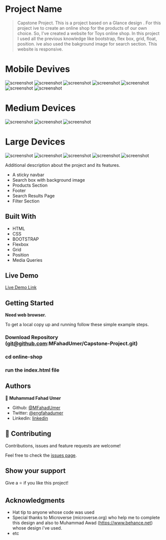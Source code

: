 # Project Name

> Capstone Project. This is a project based on a Glance design . For this project ive to create an online shop for the products of our own choice. So, I've created a website for Toys online shop. In this project I used all the previous knowledge like bootstrap, flex box, grid, float, position. ive also used the bakground image for search section. This website is responsive.

# Mobile Devives

![screenshot](./readme/mobile-toys-1.png)
![screenshot](./readme/mobile-toys-2.png)
![screenshot](./readme/mobile-toys-3.png)
![screenshot](./readme/mobile-toys-4.png)
![screenshot](./readme/mobile-toys-5.png)
![screenshot](./readme/mobile-toys-6.png)
![screenshot](./readme/mobile-toys-7.png)

# Medium Devices

![screenshot](./readme/medium-toys-1.png)
![screenshot](./readme/medium-toys-2.png)
![screenshot](./readme/medium-toys-3.png)

# Large Devices
![screenshot](./readme/large-toys-1.png)
![screenshot](./readme/large-toys-2.png)
![screenshot](./readme/large-toys-3.png)
![screenshot](./readme/large-toys-4.png)
![screenshot](./readme/large-toys-5.png)



Additional description about the project and its features.
- A sticky navbar
- Search box with background image
- Products Section
- Footer
- Search Results Page
- Filter Section

## Built With

- HTML
- CSS
- BOOTSTRAP
- Flexbox
- Grid
- Position
- Media Queries

## Live Demo

[Live Demo Link]()


## Getting Started

**Need web browser.**

To get a local copy up and running follow these simple example steps.

### Download Repository (git@github.com:MFahadUmer/Capstone-Project.git)
### cd online-shop
### run the index.html file


## Authors


👤 **Muhammad Fahad Umer**

- Github: [@MFahadUmer](https://github.com/MFahadUmer)
- Twitter: [@engfahadumer](https://twitter.com/engfahadumer)
- Linkedin: [linkedin](https://www.linkedin.com/in/engineer-muhammad-fahad-e-umer-08813055/)

## 🤝 Contributing

Contributions, issues and feature requests are welcome!

Feel free to check the [issues page](git@github.com:MFahadUmer/Capstone-Project.git).

## Show your support

Give a ⭐️ if you like this project!
## Acknowledgments

- Hat tip to anyone whose code was used
- Special thanks to Microverse (microverse.org) who help me to complete this design and also to Muhammad Awad (https://www.behance.net) whose design i've used.
- etc
